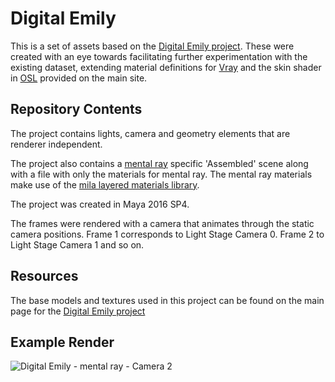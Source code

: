 Digital Emily
= 

This is a set of assets based on the [Digital Emily project](http://gl.ict.usc.edu/Research/DigitalEmily2/). These were created with an eye towards facilitating further experimentation with the existing dataset, extending material definitions for [Vray](https://www.vray.com/) and the skin shader in [OSL](https://github.com/imageworks/OpenShadingLanguage/commits/master) provided on the main site. 

Repository Contents
-

The project contains lights, camera and geometry elements that are renderer independent. 

The project also contains a [mental ray](http://www.nvidia-arc.com/mentalray.html) specific 'Assembled' scene along with a file with only the materials for mental ray. The mental ray materials make use of the [mila layered materials library](http://blog.mentalray.com/2014/04/18/layering-in-maya2015/).

The project was created in Maya 2016 SP4. 

The frames were rendered with a camera that animates through the static camera positions. Frame 1 corresponds to Light Stage Camera 0. Frame 2 to Light Stage Camera 1 and so on.

Resources
-

The base models and textures used in this project can be found on the main page for the [Digital Emily project](http://gl.ict.usc.edu/Research/DigitalEmily2/)

Example Render
- 

![Digital Emily - mental ray - Camera 2](https://raw.githubusercontent.com/hpd/DigitalEmily/master/maya/images/Emily_2_1_Assemble_mentalray/1080x1680/jpg/Emily_2_1_Assemble_mentalray.0003.jpg "Digital Emily - mental ray - Camera 2")


